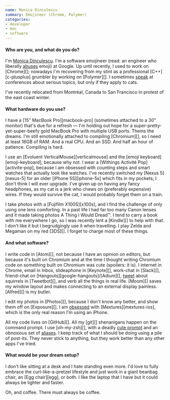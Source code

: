 ```yaml
---
name: Monica Dinculescu
summary: Emojineer (Chrome, Polymer)
categories:
- developer
- mac
- software
---
```


#### Who are you, and what do you do?

I'm [Monica Dinculescu](http://meowni.ca/ "Monica's website."). I'm a software emojineer (read: an engineer who liberally [abuses](http://meowni.ca/emoji-translate/ "Monica's emoji translator.") emoji) at Google. Up until recently, I used to work on [Chrome][]; nowadays I'm recovering from my stint as a professional [C++][c-plusplus] grumbler by working on [Polymer][]. I sometimes [speak](https://speakerdeck.com/notwaldorf "Monica's talks on Speaker Deck.") at conferences about serious topics, but only if they apply to cats.

I've recently relocated from Montréal, Canada to San Francisco in protest of the east coast winter.

#### What hardware do you use?

I have a [15" MacBook Pro][macbook-pro] (sometimes attached to a 30" monitor) that's due for a refresh — I'm holding out hope for a super-pretty-yet-super-beefy gold MacBook Pro with multiple USB ports. Thems the dreams. I'm still emotionally attached to compiling [Chromium][], so I need at least 16GB of RAM. And a real CPU. And an SSD. And half an hour of patience. Compiling is hard.

I use an [Evoluent VerticalMouse][verticalmouse] and the [emoji keyboard][emoji-keyboard], because why not. I wear a [Withings Activité Pop][activite-pop], because I am obsessed with counting steps and smart watches that actually look like watches. I've recently switched my [Nexus 5][nexus-5] for an older [iPhone 5S][iphone-5s] which fits in my pockets; I don't think I will ever upgrade. I've given up on having any fancy headphones, as my cat is a jerk who chews on (preferably expensive) wires. If they would survive the cat, I would probably forget them on a train.

I take photos with a [Fujifilm X100S][x100s], and I find the challenge of only using one lens comforting. In a past life I had far too many Canon lenses and it made taking photos A Thing I Would Dread™. I tend to carry a book with me everywhere I go, so I was recently lent a [Kindle][] to help with that. I don't like it but I begrudgingly use it when travelling. I play Zelda and Megaman on my red [3DS][]. I forget to charge most of these things.

#### And what software?

I write code in [Atom][], not because I have an opinion on editors, but because it's built on Chromium and at the time I thought writing Chromium code on something built on Chromium was cute (spoilers: it is). I internet in Chrome, email in Inbox, slideaphone in [Keynote][], work-chat in [Slack][], friend-chat on [Hangouts][google-hangouts]/[Adium][], [tweet](https://twitter.com/notwaldorf "Monica's Twitter account.") about squirrels in [Tweetbot][], and verb all the things in real life. [Moom][] saves my window layout and makes connecting to an external display painless. [Alfred][] is my butler.

I edit my photos in [Photos][], because I don't know any better, and show them off on [Exposure][]. I am [obsessed](https://instagram.com/p/4cBVy_orBi/ "Monica's photo on Instagram.") with [Mextures][mextures-ios], which is the only real reason I'm using an iPhone.

All my code lives on [GitHub][]. All my [git][] shenanigans happen on the command prompt. I use [oh-my-zsh][], with a deadly [cute prompt](https://twitter.com/notwaldorf/status/495348053306396672 "Monica's tweet about her prompt.") and an obnoxious set of [aliases](https://github.com/notwaldorf/.not-quite-dotfiles/blob/master/aliases "Monica's aliases file on GitHub."). I keep track of what I should be doing using a pile of post-its. They never stick to anything, but they work better than any other apps I've tried.

#### What would be your dream setup?

I don't like sitting at a desk and I hate standing even more. I'd love to fully embrace the curl-like-a-pretzel lifestyle and just work in a giant beanbag chair, an [Egg chair][egg], or both. I like the laptop that I have but it could always be lighter and faster.

Oh, and coffee. There must always be coffee.